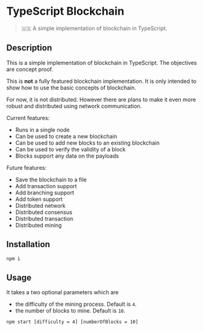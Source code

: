 # TypeScript Blockchain

> 🇺🇸 A simple implementation of blockchain in TypeScript.

## Description

This is a simple implementation of blockchain in TypeScript. The objectives are concept proof.

This is **not** a fully featured blockchain implementation. It is only intended to show how to use the basic concepts of blockchain.

For now, it is not distributed. However there are plans to make it even more robust and distributed using network communication.

Current features:

- Runs in a single node
- Can be used to create a new blockchain
- Can be used to add new blocks to an existing blockchain
- Can be used to verify the validity of a block
- Blocks support any data on the payloads

Future features:

- Save the blockchain to a file
- Add transaction support
- Add branching support
- Add token support
- Distributed network
- Distributed consensus
- Distributed transaction
- Distributed mining

## Installation

```bash
npm i
```

## Usage

It takes a two optional parameters which are

- the difficulty of the mining process. Default is `4`.
- the number of blocks to mine. Default is `10`.

```bash
npm start [difficulty = 4] [numberOfBlocks = 10]
```

